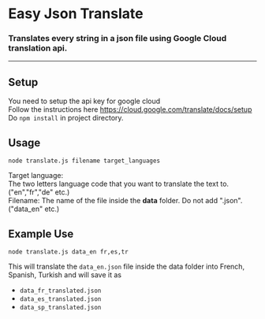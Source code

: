 # Easy Json Translate
### Translates every string in a json file using Google Cloud translation api.
---

## Setup

You need to setup the api key for google cloud  
Follow the instructions here https://cloud.google.com/translate/docs/setup
Do `npm install` in project directory.
## Usage

```
node translate.js filename target_languages
```

Target language:  
The two letters language code that you want to translate the text to. ("en","fr","de" etc.)  
Filename:
The name of the file inside the **data** folder. Do not add ".json".("data_en" etc.)

## Example Use

```
node translate.js data_en fr,es,tr
```
This will translate the `data_en.json` file inside the data folder into French, Spanish, Turkish and will save it as 
- `data_fr_translated.json`
- `data_es_translated.json`
- `data_sp_translated.json`  

